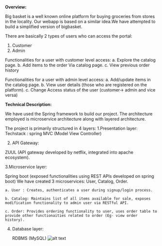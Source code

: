 **Overview:**


Big basket is a well known online platform for buying groceries from stores in the locality. Our webapp is based on a similar idea.We have attempted to build a simplified version of bigbasket.

There are basically 2 types of users who can access the portal:
1. Customer
2. Admin

Functionalities for a user with customer level access:
a. Explore the catalog page.
b. Add items to the order Via catalog page.
c. View previous order history

Functionalities for a user with admin level access:
a. Add/update items in the catalog page.
b. View user details (those who are registered on the platform).
c. Change Access status of the user (customer-> admin and vice versa)

**Technical Description:**

We have used the Spring framework to build our project. The architecture employed is microservice architecture along with layered architecture.

The project is primarily structured in 4 layers:
1.Presentation layer:
  Techstack : spring MVC (Model View Controller)


2. API Gateway:

  ZUUL (API gateway developed by netflix, integrated into apache ecosystem).


3.Microservice layer:

  Spring boot (exposed functionalities using REST APIs developed on spring boot)
  We have created 3 microservices: User, Catalog, Order.
  
    a. User : Creates, authenticates a user during signup/login process.
    
    b. Catalog: Maintains list of all items available for sale, exposes modification functionality to admin user via RESTful API.
    
    c. Order: Provides ordering functionality to user, uses order table to provide other functionaities related to order (Eg- view order history).
    
4. Database layer: 

      RDBMS (MySQL)
![alt text](https://github.com/[username]/[reponame]/blob/[branch]/image.jpg?raw=true)
